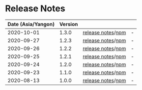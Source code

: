# Release Notes

| Date (Asia/Yangon) | Version |  |  |
| :-- | :-- | :--: | :-- |
| 2020-10-01 | 1.3.0 | [release notes](1.3.0/README.md)/[npm](https://www.npmjs.com/package/lib-tools/v/1.3.0) | - |
| 2020-09-27 | 1.2.3 | [release notes](1.2.3/README.md)/[npm](https://www.npmjs.com/package/lib-tools/v/1.2.3) | - |
| 2020-09-26 | 1.2.2 | [release notes](1.2.2/README.md)/[npm](https://www.npmjs.com/package/lib-tools/v/1.2.2) | - |
| 2020-09-25 | 1.2.1 | [release notes](1.2.1/README.md)/[npm](https://www.npmjs.com/package/lib-tools/v/1.2.1) | - |
| 2020-09-24 | 1.2.0 | [release notes](1.2.0/README.md)/[npm](https://www.npmjs.com/package/lib-tools/v/1.2.0) | - |
| 2020-09-23 | 1.1.0 | [release notes](1.1.0/README.md)/[npm](https://www.npmjs.com/package/lib-tools/v/1.1.0) | - |
| 2020-08-13 | 1.0.0 | [release notes](1.0.0/README.md)/[npm](https://www.npmjs.com/package/lib-tools/v/1.0.0) | - |
